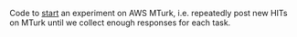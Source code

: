 Code to [start](spawn_experiment.py) an experiment on AWS MTurk, i.e. repeatedly post new HITs on MTurk until we collect enough responses for each task.